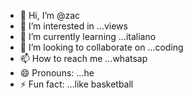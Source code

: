 - 👋 Hi, I’m @zac
- 👀 I’m interested in ...views 
- 🌱 I’m currently learning ...italiano
- 💞️ I’m looking to collaborate on ...coding
- 📫 How to reach me ...whatsap
- 😄 Pronouns: ...he
- ⚡ Fun fact: ...like basketball

<!---
ewonyu/ewonyu is a ✨ special ✨ repository because its `README.md` (this file) appears on your GitHub profile.
You can click the Preview link to take a look at your changes.
--->
